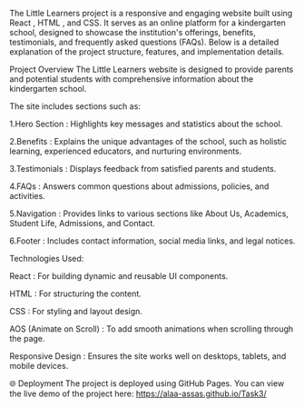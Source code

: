 The Little Learners project is a responsive and engaging website built using React , HTML , and CSS. It serves as an online platform for a kindergarten school, designed to showcase the institution's offerings, benefits, testimonials, and frequently asked questions (FAQs). Below is a detailed explanation of the project structure, features, and implementation details.

Project Overview The Little Learners website is designed to provide parents and potential students with comprehensive information about the kindergarten school.

The site includes sections such as:

1.Hero Section : Highlights key messages and statistics about the school.

2.Benefits : Explains the unique advantages of the school, such as holistic learning, experienced educators, and nurturing environments.

3.Testimonials : Displays feedback from satisfied parents and students.

4.FAQs : Answers common questions about admissions, policies, and activities.

5.Navigation : Provides links to various sections like About Us, Academics, Student Life, Admissions, and Contact.

6.Footer : Includes contact information, social media links, and legal notices.

Technologies Used:

React : For building dynamic and reusable UI components.

HTML : For structuring the content.

CSS : For styling and layout design.

AOS (Animate on Scroll) : To add smooth animations when scrolling through the page.

Responsive Design : Ensures the site works well on desktops, tablets, and mobile devices.

🌐 Deployment The project is deployed using GitHub Pages. You can view the live demo of the project here: https://alaa-assas.github.io/Task3/